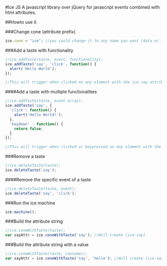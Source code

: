 #Ice JS
A javascript library over jQuery for javascript events combined with html attributes.

##Howto use it

###Change cone (attribute prefix)
```js
ice.cone = "ice"; //you could change it to any name you want (data or ice preffered.)
```

###Add a taste with functionality
```js
//ice.addTaste(taste, event, functionality);
ice.addTaste('say', 'click', function() {
  alert('Hello World');
});

//This will trigger when clicked on any element with the ice-say attribute.
```

####Add a taste with multiple functionalities
```js
//ice.addTaste(taste, event array);
ice.addTaste('say', {
  'click': function() {
    alert('Hello World!');
  },
  'keydown' : function() {
    return false;
  }
});

//This will trigger when clicked or keypressed on any element with the ice-say attribute.
```

###Remove a taste
```js
//ice.deleteTaste(taste);
ice.deleteTaste('say');
```

####Remove the specific event of a taste
```js
//ice.deleteTaste(taste, event);
ice.deleteTaste('say', 'click');
```

###Run the ice machine
```js
ice.machine();
```

###Build the attribute string
```js
//ice.coneWithTaste(taste);
var sayAttr = ice.coneWithTaste('say'); //Will create [ice-say]
```

###Build the attribute string with a value
```js
//ice.coneWithTaste(taste, consumer);
var sayAttr = ice.coneWithTaste('say', 'hello'); //Will create [ice-say="hello"]
```
